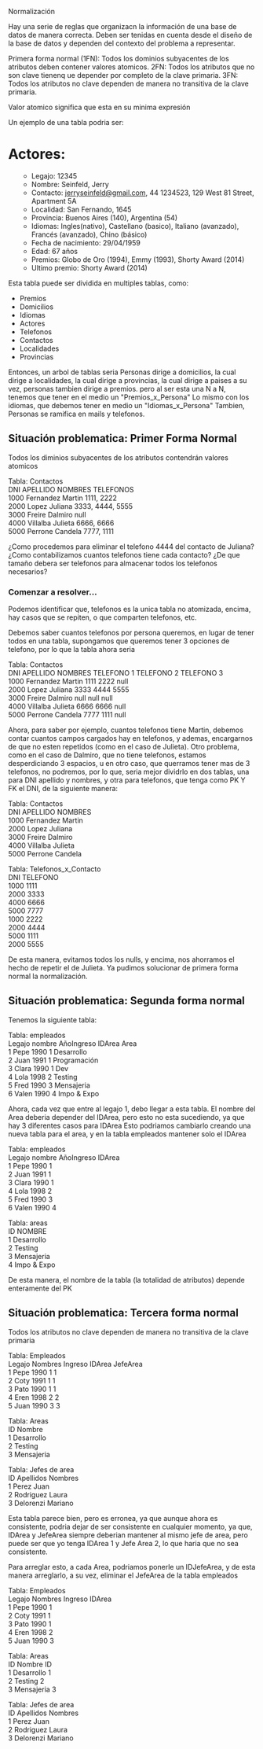 Normalización

Hay una serie de reglas que organizacn la información de una base de datos de manera correcta. Deben ser tenidas en cuenta desde el diseño de la base de datos y dependen del contexto del problema a representar.

Primera forma normal (1FN): Todos los dominios subyacentes de los atributos deben contener valores atomicos.
2FN: Todos los atributos que no son clave tienenq ue depender por completo de la clave primaria.
3FN: Todos los atributos no clave dependen de manera no transitiva de la clave primaria.

Valor atomico significa que esta en su minima expresión

Un ejemplo de una tabla podria ser:
<h1>Actores:</h1>
<ol>

* Legajo: 12345
* Nombre: Seinfeld, Jerry
* Contacto: jerryseinfeld@gmail.com, 44 1234523, 129 West 81 Street, Apartment 5A
* Localidad: San Fernando, 1645
* Provincia: Buenos Aires (140), Argentina (54)
* Idiomas: Ingles(nativo), Castellano (basico), Italiano (avanzado), Francés (avanzado), Chino (básico)
* Fecha de nacimiento: 29/04/1959
* Edad: 67 años
* Premios: Globo de Oro (1994), Emmy (1993), Shorty Award (2014)
* Ultimo premio: Shorty Award (2014)
</ol>

Esta tabla puede ser dividida en multiples tablas, como:
* Premios
* Domicilios
* Idiomas
* Actores
* Telefonos
* Contactos
* Localidades
* Provincias

Entonces, un arbol de tablas seria
Personas dirige a domicilios, la cual dirige a localidades, la cual dirige a provincias, la cual dirige a paises
a su vez, personas tambien dirige a premios. pero al ser esta una N a N, tenemos que tener en el medio un "Premios_x_Persona"
Lo mismo con los idiomas, que debemos tener en medio un "Idiomas_x_Persona"
Tambien, Personas se ramifica en mails y telefonos.


<h2>Situación problematica: Primer Forma Normal</h2>
Todos los diminios subyacentes de los atributos contendrán valores atomicos <br>

Tabla: Contactos <br>
DNI	    APELLIDO	NOMBRES	TELEFONOS <br>
1000	Fernandez	Martin	1111, 2222 <br>
2000	Lopez	    Juliana	3333, 4444, 5555 <br>
3000	Freire	    Dalmiro	null <br>
4000	Villalba	Julieta	6666, 6666 <br>
5000	Perrone	    Candela	7777, 1111 <br>

¿Como procedemos para eliminar el telefono 4444 del contacto de Juliana?
¿Como contabilizamos cuantos telefonos tiene cada contacto?
¿De que tamaño debera ser telefonos para almacenar todos los telefonos necesarios?

<h3>Comenzar a resolver...</h3>
Podemos identificar que, telefonos es la unica tabla no atomizada, encima, hay casos que se repiten, o que comparten telefonos, etc.

Debemos saber cuantos telefonos por persona queremos, en lugar de tener todos en una tabla, supongamos que queremos tener 3 opciones de telefono, por lo que la tabla ahora seria <br>

Tabla: Contactos <br>
DNI	    APELLIDO	NOMBRES	TELEFONO 1  TELEFONO 2  TELEFONO 3 <br>
1000	Fernandez	Martin	1111        2222        null <br>
2000	Lopez	    Juliana	3333        4444        5555 <br>
3000	Freire	    Dalmiro	null        null        null <br>
4000	Villalba	Julieta	6666        6666        null <br>
5000	Perrone	    Candela	7777        1111        null <br>

Ahora, para saber por ejemplo, cuantos telefonos tiene Martin, debemos contar cuantos campos cargados hay en telefonos, y ademas, encargarnos de que no esten repetidos (como en el caso de Julieta).
Otro problema, como en el caso de Dalmiro, que no tiene telefonos, estamos desperdiciando 3 espacios, u en otro caso,  que querramos tener mas de 3 telefonos, no podremos, por lo que, seria mejor dividrlo en dos tablas, una para DNI apellido y nombres, y otra para telefonos, que tenga como PK Y FK el DNI, de la siguiente manera: <br>

Tabla: Contactos <br>
DNI	    APELLIDO	NOMBRES <br>
1000	Fernandez	Martin <br>
2000	Lopez	    Juliana <br>
3000	Freire	    Dalmiro <br>
4000	Villalba	Julieta <br>
5000	Perrone	    Candela <br>

Tabla: Telefonos_x_Contacto <br>
DNI     TELEFONO <br>
1000    1111 <br>
2000    3333 <br>
4000    6666 <br>
5000    7777 <br>
1000    2222 <br>
2000    4444 <br>
5000    1111 <br>
2000    5555 <br>

De esta manera, evitamos todos los nulls, y encima, nos ahorramos el hecho de repetir el de Julieta.
Ya pudimos solucionar de primera forma normal la normalización.

<h2> Situación problematica: Segunda forma normal </h2>
Tenemos la siguiente tabla: <br>

Tabla: empleados <br>
Legajo  nombre  AñoIngreso  IDArea  Area <br>
1       Pepe    1990        1       Desarrollo <br>
2       Juan    1991        1       Programación <br>
3       Clara   1990        1       Dev <br>
4       Lola    1998        2       Testing <br>
5       Fred    1990        3       Mensajeria <br>
6       Valen   1990        4       Impo & Expo <br>

Ahora, cada vez que entre al legajo 1, debo llegar a esta tabla.
El nombre del Area deberia depender del IDArea, pero esto no esta sucediendo, ya que hay 3 diferentes casos para IDArea
Esto podriamos cambiarlo creando una nueva tabla para el area, y en la tabla empleados mantener solo el IDArea <br>

Tabla: empleados <br>
Legajo  nombre  AñoIngreso  IDArea <br>
1       Pepe    1990        1   <br>
2       Juan    1991        1   <br>
3       Clara   1990        1   <br>
4       Lola    1998        2   <br>
5       Fred    1990        3   <br>
6       Valen   1990        4   <br>

Tabla: areas <br>
ID  NOMBRE <br>
1   Desarrollo <br>
2   Testing <br>
3   Mensajeria <br>
4   Impo & Expo <br>

De esta manera, el nombre de la tabla (la totalidad de atributos) depende enteramente del PK


<h2> Situación problematica: Tercera forma normal </h2>

Todos los atributos no clave dependen de manera no transitiva de la clave primaria <br>


Tabla: Empleados <br>
Legajo  Nombres Ingreso IDArea  JefeArea <br>
1       Pepe    1990    1       1 <br>
2       Coty    1991    1       1 <br>
3       Pato    1990    1       1 <br>
4       Eren    1998    2       2 <br>
5       Juan    1990    3       3 <br>

Tabla: Areas <br>
ID  Nombre  <br>
1   Desarrollo <br>
2   Testing <br>
3   Mensajeria <br>

Tabla: Jefes de area <br>
ID  Apellidos   Nombres <br>
1   Perez       Juan <br>
2   Rodriguez   Laura <br>
3   Delorenzi   Mariano <br>

Esta tabla parece bien, pero es erronea, ya que aunque ahora es consistente, podria dejar de ser consistente en cualquier momento, ya que, IDArea y JefeArea siempre deberian mantener al mismo jefe de area, pero puede ser que yo tenga IDArea 1 y Jefe Area 2, lo que haria que no sea consistente.

Para arreglar esto, a cada Area, podriamos ponerle un IDJefeArea, y de esta manera arreglarlo, a su vez, eliminar el JefeArea de la tabla empleados <br>

Tabla: Empleados <br>
Legajo  Nombres Ingreso IDArea <br>
1       Pepe    1990    1      <br>
2       Coty    1991    1      <br>
3       Pato    1990    1      <br>
4       Eren    1998    2      <br>
5       Juan    1990    3      <br>

Tabla: Areas <br>
ID  Nombre      ID  <br>
1   Desarrollo  1 <br>
2   Testing     2 <br>
3   Mensajeria  3 <br>

Tabla: Jefes de area <br>
ID  Apellidos   Nombres <br>
1   Perez       Juan <br>
2   Rodriguez   Laura <br>
3   Delorenzi   Mariano <br>










